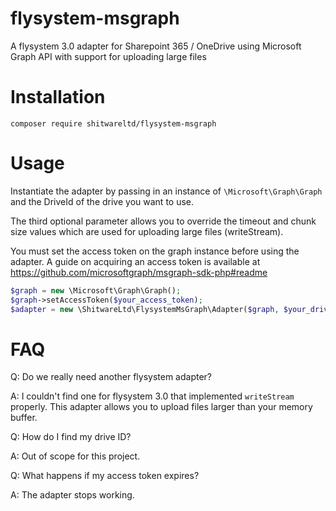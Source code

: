 # flysystem-msgraph
A flysystem 3.0 adapter for Sharepoint 365 / OneDrive using Microsoft Graph API with support for uploading large files

# Installation
```composer require shitwareltd/flysystem-msgraph```

# Usage
Instantiate the adapter by passing in an instance of `\Microsoft\Graph\Graph` and the DriveId of the drive you want to use. 

The third optional parameter allows you to override the timeout and chunk size values which are used for uploading large files (writeStream).


You must set the access token on the graph instance before using the adapter. A guide on acquiring an access token is available at https://github.com/microsoftgraph/msgraph-sdk-php#readme

```php
$graph = new \Microsoft\Graph\Graph();
$graph->setAccessToken($your_access_token);
$adapter = new \ShitwareLtd\FlysystemMsGraph\Adapter($graph, $your_drive_id);
```

# FAQ
Q: Do we really need another flysystem adapter?

A: I couldn't find one for flysystem 3.0 that implemented `writeStream` properly. This adapter allows you to upload files larger than your memory buffer.

Q: How do I find my drive ID?

A: Out of scope for this project.

Q: What happens if my access token expires?

A: The adapter stops working.

